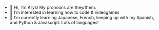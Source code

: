 - 👋 Hi, I’m Krys! My pronouns are they/them. 
- 👀 I’m interested in learning how to code & videogames 
- 🌱 I’m currently learning Japanese, French, keeping up with my Spanish, and Python & Javascript. Lots of languages! 

<!---
krysbaum/krysbaum is a ✨ special ✨ repository because its `README.md` (this file) appears on your GitHub profile.
You can click the Preview link to take a look at your changes.
--->
